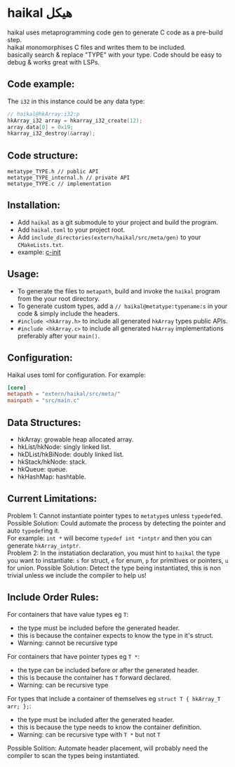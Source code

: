 # haikal هيكل
haikal uses metaprogramming code gen to generate C code as a pre-build step.  
haikal monomorphises C files and writes them to be included.  
basically search & replace "TYPE" with your type.
Code should be easy to debug & works great with LSPs.  
## Code example:  
The `i32` in this instance could be any data type:  
```c
// haikal@hkArray:i32:p
hkArray_i32 array = hkarray_i32_create(12);
array.data[0] = 0x19;
hkarray_i32_destroy(&array);
```  
## Code structure:
```
metatype_TYPE.h // public API
metatype_TYPE_internal.h // private API
metatype_TYPE.c // implementation
```
## Installation:
- Add `haikal` as a git submodule to your project and build the program.  
- Add `haikal.toml` to your project root.
- Add `include_directories(extern/haikal/src/meta/gen)` to your `CMakeLists.txt`.
- example: [c-init](https://github.com/IbrahimHindawi/c-init)
## Usage:
- To generate the files to `metapath`, build and invoke the `haikal` program from the your root directory.  
- To generate custom types, add a `// haikal@metatype:typename:s` in your code & simply include the headers.
- `#include <hkArray.h>` to include all generated `hkArray` types public APIs.
- `#include <hkArray.c>` to include all generated `hkArray` implementations preferably after your `main()`.
## Configuration:
Haikal uses toml for configuration. For example:  
```toml
[core]
metapath = "extern/haikal/src/meta/"
mainpath = "src/main.c"
```
## Data Structures:  
- hkArray: growable heap allocated array.
- hkList/hkNode: singly linked list.
- hkDList/hkBiNode: doubly linked list.
- hkStack/hkNode: stack.
- hkQueue: queue.
- hkHashMap: hashtable.
## Current Limitations:
Problem 1: Cannot instantiate pointer types to `metatype`s unless `typedef`ed.
Possible Solution: Could automate the process by detecting the pointer and auto `typedef`ing it.  
For example: `int *` will become `typedef int *intptr` and then you can generate `hkArray_intptr`.  
Problem 2: In the instatiation declaration, you must hint to `haikal` the type you want to instantiate: `s` for struct, `e` for enum, `p` for primitives or pointers, `u` for union.
Possible Solution: Detect the type being instantiated, this is non trivial unless we include the compiler to help us!
## Include Order Rules:
For containers that have value types eg `T`:
- the type must be included before the generated header.
- this is because the container expects to know the type in it's struct.
- Warning: cannot be recursive type

For containers that have pointer types eg `T *`:
- the type can be included before or after the generated header.
- this is because the container has `T` forward declared.
- Warning: can be recursive type

For types that include a container of themselves eg `struct T { hkArray_T arr; };`:
- the type must be included after the generated header.
- this is because the type needs to know the container definition.
- Warning: can be recursive type with `T *` but not `T`

Possible Solition: Automate header placement, will probably need the compiler to scan the types being instantiated.  
